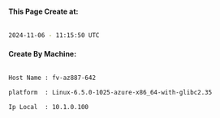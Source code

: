 
   
#### This Page Create at:

```bash

2024-11-06 - 11:15:50 UTC

```

#### Create By Machine:

```bash

Host Name : fv-az887-642

platform  : Linux-6.5.0-1025-azure-x86_64-with-glibc2.35

Ip Local  : 10.1.0.100

```

